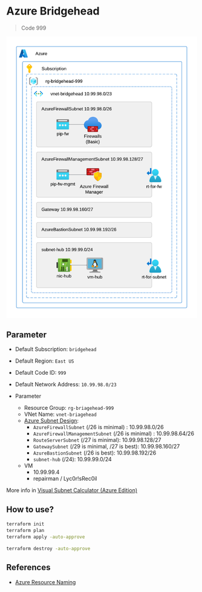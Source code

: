 # Azure Bridgehead

> Code 999

![BridgeHead Arch](/images/bridgehead-arch.png)

## Parameter

- Default Subscription: `bridgehead`
- Default Region: `East US`
- Default Code ID: `999`
- Default Network Address: `10.99.98.0/23`

- Parameter
  - Resource Group: `rg-briagehead-999`
  - VNet Name: `vnet-briagehead`
  - [Azure Subnet Design][2]:
    - `AzureFirewallSubnet` (/26 is minimal) : 10.99.98.0/26
    - `AzureFirewallManagementSubnet` (/26 is minimal) : 10.99.98.64/26
    - `RouteServerSubnet` (/27 is minimal): 10.99.98.128/27
    - `GatewaySubnet` (/29 is minimal, /27 is best): 10.99.98.160/27
    - `AzureBastionSubnet` (/26 is best): 10.99.98.192/26
    - `subnet-hub` (/24): 10.99.99.0/24
  - VM
    - 10.99.99.4
    - repairman / Lyc0r!sRec0il

More info in [Visual Subnet Calculator (Azure Edition)][3]

## How to use?

``` bash
terraform init
terraform plan
terraform apply -auto-approve
```

```bash
terraform destroy -auto-approve
```

## References

- [Azure Resource Naming][1]


[1]: https://docs.microsoft.com/en-us/azure/cloud-adoption-framework/ready/azure-best-practices/resource-naming
[2]: https://www.davidc.net/sites/default/subnets/subnets.html?network=10.99.98.0&mask=23&division=11.760
[3]: https://blog.pichuang.com.tw/azure-subnets.html